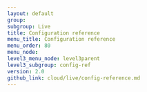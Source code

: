 ```yaml
---
layout: default
group: 
subgroup: Live
title: Configuration reference
menu_title: Configuration reference
menu_order: 80
menu_node: 
level3_menu_node: level3parent
level3_subgroup: config-ref
version: 2.0
github_link: cloud/live/config-reference.md
---
```


 
